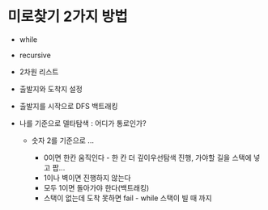 # 미로찾기 2가지 방법

- while 
- recursive



- 2차원 리스트

- 출발지와 도착지 설정

- 출발지를 시작으로 DFS 백트래킹

- 나를 기준으로 델타탐색 : 어디가 통로인가? 

  - 숫자 2를 기준으로 ...

    - 0이면 한칸 움직인다 - 한 칸 더 깊이우선탐색 진행, 가야할 길을 스택에 넣고 팝...
    - 1이나 벽이면 진행하지 않는다
    - 모두 1이면 돌아가야 한다(백트래킹)
    - 스택이 없는데 도착 못하면 fail - while 스택이 빌 때 까지
